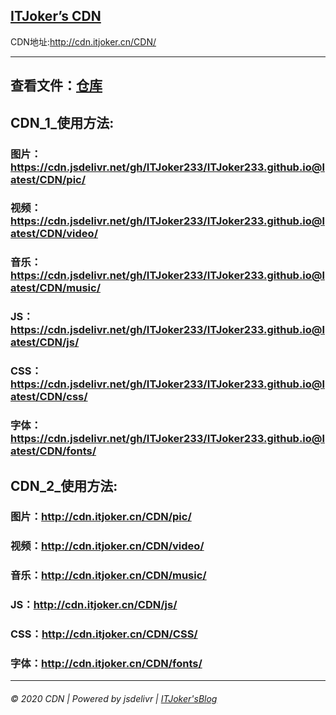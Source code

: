 <html>

<head>
    <meta name="theme-color" content="rgb(17,14,9)">



<body>
    <div class="container">
        <div class="row">
            <div class="col-sm-12">
                <h2><a href="https://cdn.itjoker.cn">ITJoker’s CDN</a></h2>
                <p>CDN地址:<a href="http://cdn.itjoker.cn/CDN/">http://cdn.itjoker.cn/CDN/</a> </p>
                <hr>
            </div>
            <div class="col-sm-9">
                <h2>查看文件：<a href="https://github.com/ITJoker233/ITJoker233.github.io/tree/master/CDN">仓库</a></h2>
            </div>
            <div class="col-sm-9">
                <h2>CDN_1_使用方法:</h2>
                <h3>图片：<a href="https://cdn.jsdelivr.net/gh/ITJoker233/ITJoker233.github.io@latest/CDN/pic/">https://cdn.jsdelivr.net/gh/ITJoker233/ITJoker233.github.io@latest/CDN/pic/</a></h3>
                <h3>视频：<a href="https://cdn.jsdelivr.net/gh/ITJoker233/ITJoker233.github.io@latest/CDN/video/">https://cdn.jsdelivr.net/gh/ITJoker233/ITJoker233.github.io@latest/CDN/video/</a></h3>
                <h3>音乐：<a href="https://cdn.jsdelivr.net/gh/ITJoker233/ITJoker233.github.io@latest/CDN/music/">https://cdn.jsdelivr.net/gh/ITJoker233/ITJoker233.github.io@latest/CDN/music/</a></h3>
                <h3>JS：<a href="https://cdn.jsdelivr.net/gh/ITJoker233/ITJoker233.github.io@latest/CDN/js/">https://cdn.jsdelivr.net/gh/ITJoker233/ITJoker233.github.io@latest/CDN/js/</a></h3>
                <h3>CSS：<a href="https://cdn.jsdelivr.net/gh/ITJoker233/ITJoker233.github.io@latest/CDN/js/">https://cdn.jsdelivr.net/gh/ITJoker233/ITJoker233.github.io@latest/CDN/css/</a></h3>
                <h3>字体：<a href="https://cdn.jsdelivr.net/gh/ITJoker233/ITJoker233.github.io@latest/CDN/js/">https://cdn.jsdelivr.net/gh/ITJoker233/ITJoker233.github.io@latest/CDN/fonts/</a></h3>
            </div>
            <div class="col-sm-9">
                <h2>CDN_2_使用方法:</h2>
                <h3>图片：<a href="http://cdn.itjoker.cn/CDN/pic/">http://cdn.itjoker.cn/CDN/pic/</a></h3>
                <h3>视频：<a href="http://cdn.itjoker.cn/CDN/video/">http://cdn.itjoker.cn/CDN/video/</a></h3>
                <h3>音乐：<a href="http://cdn.itjoker.cn/CDN/music/">http://cdn.itjoker.cn/CDN/music/</a></h3>
                <h3>JS：<a href="http://cdn.itjoker.cn/CDN/js/">http://cdn.itjoker.cn/CDN/js/</a></h3>
                <h3>CSS：<a href="http://cdn.itjoker.cn/CDN/js/">http://cdn.itjoker.cn/CDN/CSS/</a></h3>
                <h3>字体：<a href="http://cdn.itjoker.cn/CDN/js/">http://cdn.itjoker.cn/CDN/fonts/</a></h3>
            </div>
        </div>
        <hr>
        <div class="row">
            <div class="col-sm-12">
                <h6>© 2020 CDN | Powered by jsdelivr | <a href="https://blog.itjoker.cn">ITJoker'sBlog</a></h6>
            </div>
        </div>
    </div>
    </div>
</body>

</html>
